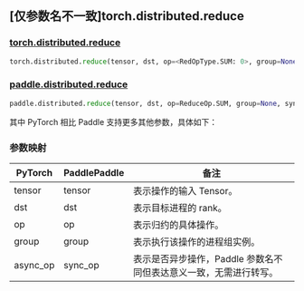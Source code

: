 ## [仅参数名不一致]torch.distributed.reduce

### [torch.distributed.reduce](https://pytorch.org/docs/stable/distributed.html#torch.distributed.reduce)

```python
torch.distributed.reduce(tensor, dst, op=<RedOpType.SUM: 0>, group=None, async_op=False)
```

### [paddle.distributed.reduce](https://www.paddlepaddle.org.cn/documentation/docs/zh/api/paddle/distributed/reduce_cn.html)

```python
paddle.distributed.reduce(tensor, dst, op=ReduceOp.SUM, group=None, sync_op=True)
```

其中 PyTorch 相比 Paddle 支持更多其他参数，具体如下：

### 参数映射

| PyTorch  | PaddlePaddle | 备注                                          |
| -------- | ------------ | --------------------------------------------- |
| tensor   | tensor       | 表示操作的输入 Tensor。                           |
| dst      | dst          | 表示目标进程的 rank。                  |
| op       | op           | 表示归约的具体操作。                              |
| group    | group        | 表示执行该操作的进程组实例。                            |
| async_op | sync_op      | 表示是否异步操作，Paddle 参数名不同但表达意义一致，无需进行转写。 |
